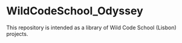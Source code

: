 # WildCodeSchool_Odyssey

This repository is intended as a library of Wild Code School (Lisbon) projects.

